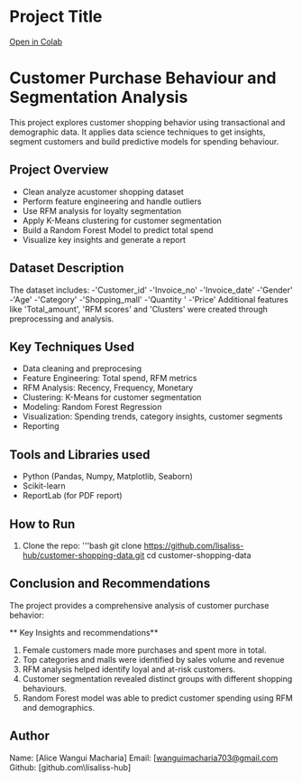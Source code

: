 # Project Title
[Open in Colab](https://colab.research.google.com/drive/1iu1jhUGcgphHoaJDeor0EA58VeenZKY5?usp=sharing)

# Customer Purchase Behaviour and Segmentation Analysis
This project explores customer shopping behavior using transactional and demographic data. It applies data science techniques to get insights, segment customers and build predictive models for spending behaviour.

## **Project Overview**
- Clean analyze acustomer shopping dataset
- Perform feature engineering and handle outliers
- Use RFM analysis for loyalty segmentation
- Apply K-Means clustering for customer segmentation
- Build a Random Forest Model to predict total spend
- Visualize key insights and generate a report

## Dataset Description
  The dataset includes:
  -'Customer_id'
  -'Invoice_no'
  -'Invoice_date'
  -'Gender'
  -'Age'
  -'Category'
  -'Shopping_mall'
  -'Quantity '
  -'Price'
Additional features like 'Total_amount', 'RFM scores' and 'Clusters' were created through preprocessing and analysis.

## **Key Techniques Used**
- Data cleaning and preprocesing
- Feature Engineering: Total spend, RFM metrics
- RFM Analysis: Recency, Frequency, Monetary
- Clustering: K-Means for customer segmentation
- Modeling: Random Forest Regression
- Visualization: Spending trends, category insights, customer segments
- Reporting

## Tools and Libraries used
- Python (Pandas, Numpy, Matplotlib, Seaborn)
- Scikit-learn
- ReportLab (for PDF report)

## **How to Run**
1. Clone the repo:
   '''bash
   git clone
   https://github.com/lisaliss-hub/customer-shopping-data.git
   cd customer-shopping-data

## Conclusion and Recommendations
The project provides a comprehensive analysis of customer purchase behavior:
 
  ** Key Insights and recommendations**
1. Female customers made more purchases and spent more in total.
2. Top categories and malls were identified by sales volume and revenue
3. RFM analysis helped identify loyal and at-risk customers.
4. Customer segmentation revealed distinct groups with different shopping behaviours.
5. Random Forest model was able to predict customer spending using RFM and demographics.

## Author
Name: [Alice Wangui Macharia]
Email: [wanguimacharia703@gmail.com
Github: [github.com\lisaliss-hub]


   

